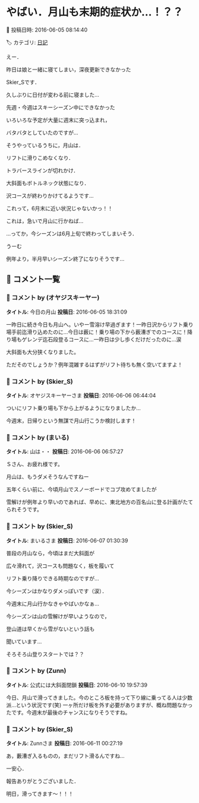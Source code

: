 # やばい．月山も末期的症状か…！？？

📅 投稿日時: 2016-06-05 08:14:40

🏷️ カテゴリ: [日記](cc4b5682fb7b8b144980957a978653fb0.md)

えー．


昨日は娘と一緒に寝てしまい，深夜更新できなかった


Skier_Sです．


久しぶりに日付が変わる前に寝ました…





先週・今週はスキーシーズン中にできなかった


いろいろな予定が大量に週末に突っ込まれ，


バタバタとしていたのですが…





そうやっているうちに，月山は．


リフトに滑りこめなくなり．


トラバースラインが切れかけ．


大斜面もボトルネック状態になり．


沢コースが終わりかけてるようです…





これって，6月末に近い状況じゃないかっ！！


これは，急いで月山に行かねば…





…ってか，今シーズンは6月上旬で終わってしまいそう．


うーむ


例年より，半月早いシーズン終了になりそうです…

## 💬 コメント一覧

### 💬 コメント by (オヤジスキーヤー)
**タイトル**: 今日の月山
**投稿日**: 2016-06-05 18:31:09

一昨日に続き今日も月山へ。いやー雪溶け早過ぎます！一昨日沢からリフト乗り場手前迄滑り込めたのに…今日は薮に！乗り場の下から薮漕ぎでのコースに！降り場もゲレンデ迄石段登るコースに…一昨日は少し歩くだけだったのに…涙

大斜面も大分狭くなりました。

ただそのでしょうか？例年混雑するはずがリフト待ちも無く空いてますよ！

### 💬 コメント by (Skier_S)
**タイトル**: オヤジスキーヤーさま
**投稿日**: 2016-06-06 06:44:04

ついにリフト乗り場も下から上がるようになりましたか…



今週末，日帰りという無謀で月山行こうか検討します！

### 💬 コメント by (まいる)
**タイトル**: 山は・・
**投稿日**: 2016-06-06 06:57:27

Ｓさん、お疲れ様です。

月山は、もうダメそうなんですねー

五年くらい前に、今頃月山でスノーボードでコブ攻めてましたが

雪解けが例年より早いのであれば、早めに、東北地方の百名山に登る計画がたてられそうです。

### 💬 コメント by (Skier_S)
**タイトル**: まいるさま
**投稿日**: 2016-06-07 01:30:39

普段の月山なら，今頃はまだ大斜面が

広々滑れて，沢コースも問題なく，板を履いて

リフト乗り降りできる時期なのですが…

今シーズンはかなりダメっぽいです（涙）．



今週末に月山行かなきゃやばいかなぁ…

今シーズンは山の雪解けが早いようなので，

登山道は早くから雪がないという話も

聞いています…

そろそろ山登りスタートでは？？

### 💬 コメント by (Zunn)
**タイトル**: 公式には大斜面閉鎖
**投稿日**: 2016-06-10 19:57:39

今日、月山で滑ってきました。今のところ板を持って下り線に乗ってる人は少数派…という状況です(笑) 一ヶ所だけ板を外す必要がありますが、概ね問題なかったです。今週末が最後のチャンスになりそうですね。

### 💬 コメント by (Skier_S)
**タイトル**: Zunnさま
**投稿日**: 2016-06-11 00:27:19

あ，藪漕ぎ入るものの，まだリフト滑るんですね…

一安心．

報告ありがとうございました．

明日，滑ってきます～！！！

